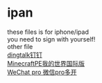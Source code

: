 # ipan
these files is for iphone/ipad   
you need to sign with yourself!   
other file   
[dingtalk钉钉](tb28.trainbit.com:8080/files/3160692484/v37A456E514953556F6E4262496245757455685969716E79446A356B6D7565764678654567305143396563324E516B7A766C79665941673D3D/_轻.ipa)   
[MinecraftPE我的世界国际版](tb28.trainbit.com:8080/files/5160692484/v37A456E514953556F6E4259364C44476C35676A46507432516A4241664C6C303042564F4A35486D4A69654C6E4A646E4A796B77387A773D3D/Minecraft_v1.19.51.ipa)   
[WeChat pro 微信pro多开](tb28.trainbit.com:8080/files/9160692484/v37A456E514953556F6E42624566526D324542586831516E674C68794577386B412F4F77784E7559652F3473413138394C3772366259773D3D/pro_多开版_(全).ipa)   

